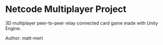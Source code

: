 # Netcode Multiplayer Project
3D multiplayer peer-to-peer relay connected card game made with Unity Engine.


Author: matt-mert

